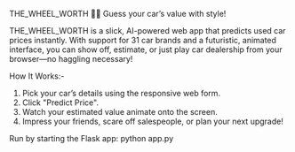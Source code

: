 THE_WHEEL_WORTH 🚗💸
Guess your car’s value with style!

THE_WHEEL_WORTH is a slick, AI-powered web app that predicts used car prices instantly. With support for 31 car brands and a futuristic, animated interface, you can show off, estimate, or just play car dealership from your browser—no haggling necessary!

How It Works:-
1. Pick your car’s details using the responsive web form.
2. Click "Predict Price".
3. Watch your estimated value animate onto the screen.
4. Impress your friends, scare off salespeople, or plan your next upgrade!

Run by starting the Flask app: python app.py
